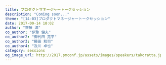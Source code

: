 ```yaml
---
title: プロダクトマネージャートークセッション
description: "Coming soon..."
theme: "[14-03]プロダクトマネージャートークセッション"
date: 2017-09-14 10:02
author: "齊藤 満"
co_author: "伊豫 健夫"
co_author2: "御代田 亮平"
co_author3: "藤田 和司"
co_author4: "及川 卓也"
category: sessions
og_image_url: http://2017.pmconf.jp/assets/images/speakers/takoratta.jpeg
---
```

